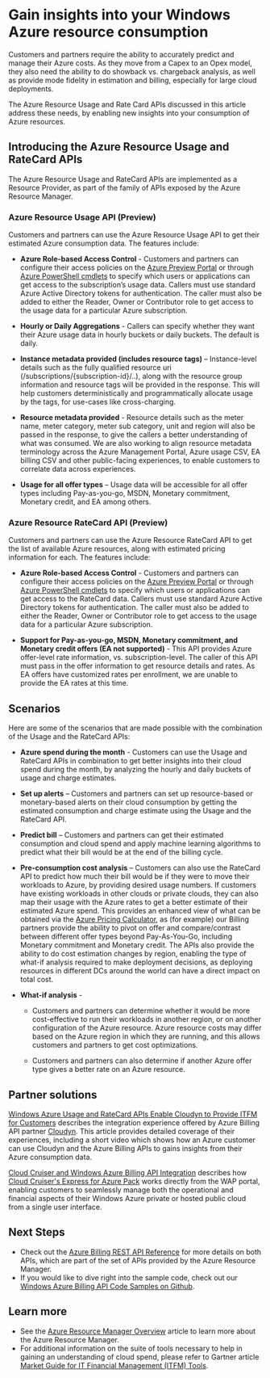 <properties
   pageTitle="Gain insights into your Windows Azure resource consumption"
   description="Provides a conceptual overview of the Azure Billing Usage and RateCard APIs, which are used to provide insights into Azure resource consumption and trends."
   services="billing"
   documentationCenter=""
   authors="BryanLa"
   manager="mbaldwin"
   editor=""/>

<tags
	ms.service="billing"
	ms.date="07/07/2015"
	wacn.date=""/>

# Gain insights into your Windows Azure resource consumption 

Customers and partners require the ability to accurately predict and manage their Azure costs.  As they move from a Capex to an Opex model, they also need the ability to do showback vs. chargeback analysis, as well as provide mode fidelity in estimation and billing, especially for large cloud deployments. 

The Azure Resource Usage and Rate Card APIs discussed in this article address these needs, by enabling new insights into your consumption of Azure resources.  

## Introducing the Azure Resource Usage and RateCard APIs 

The Azure Resource Usage and RateCard APIs are implemented as a Resource Provider, as part of the family of APIs exposed by the Azure Resource Manager.  

### Azure Resource Usage API (Preview)
Customers and partners can use the Azure Resource Usage API to get their estimated Azure consumption data. The features include:
	
- **Azure Role-based Access Control** - Customers and partners can configure their access policies on the [Azure Preview Portal](https://manage.windowsazure.cn) or through [Azure PowerShell cmdlets](/documentation/articles/powershell-install-configure) to specify which users or applications can get access to the subscription’s usage data. Callers must use standard Azure Active Directory tokens for authentication. The caller must also be added to either the Reader, Owner or Contributor role to get access to the usage data for a particular Azure subscription.

- **Hourly or Daily Aggregations** - Callers can specify whether they want their Azure usage data in hourly buckets or daily buckets. The default is daily.

- **Instance metadata provided (includes resource tags)** – Instance-level details such as the fully qualified resource uri (/subscriptions/{subscription-id}/..), along with the resource group information and resource tags will be provided in the response. This will help customers deterministically and programmatically allocate usage by the tags, for use-cases like cross-charging.

- **Resource metadata provided** - Resource details such as the meter name, meter category, meter sub category, unit and region will also be passed in the response, to give the callers a better understanding of what was consumed. We are also working to align  resource metadata terminology across the Azure Management Portal, Azure usage CSV, EA billing CSV and other public-facing experiences, to enable customers to correlate data across experiences.

- **Usage for all offer types** – Usage data will be accessible for all offer types including Pay-as-you-go, MSDN, Monetary commitment, Monetary credit, and EA among others.

### Azure Resource RateCard API (Preview)
Customers and partners can use the Azure Resource RateCard API to get the list of available Azure resources, along with estimated pricing information for each. The features include:

- **Azure Role-based Access Control** - Customers and partners can configure their access policies on the [Azure Preview Portal](https://manage.windowsazure.cn) or through [Azure PowerShell cmdlets](/documentation/articles/powershell-install-configure) to specify which users or applications can get access to the RateCard data. Callers must use standard Azure Active Directory tokens for authentication. The caller must also be added to either the Reader, Owner or Contributor role to get access to the usage data for a particular Azure subscription.
	
- **Support for Pay-as-you-go, MSDN, Monetary commitment, and Monetary credit offers (EA not supported)** - This API provides Azure offer-level rate information, vs. subscription-level.  The caller of this API must pass in the offer information to get resource details and rates.  As EA offers have customized rates per enrollment, we are unable to provide the EA rates at this time.

## Scenarios

Here are some of the scenarios that are made possible with the combination of the Usage and the RateCard APIs:

- **Azure spend during the month** - Customers can use the Usage and RateCard APIs in combination to get better insights into their cloud spend during the month, by analyzing the hourly and daily buckets of usage and charge estimates. 

- **Set up alerts** – Customers and partners can set up resource-based or monetary-based alerts on their cloud consumption by getting the estimated consumption and charge estimate using the Usage and the RateCard API.

- **Predict bill** – Customers and partners can get their estimated consumption and cloud spend and apply machine learning algorithms to predict what their bill would be at the end of the billing cycle.

- **Pre-consumption cost analysis** – Customers can also use the RateCard API to predict how much their bill would be if they were to move their workloads to Azure, by providing desired usage numbers. If customers have existing workloads in other clouds or private clouds, they can also map their usage with the Azure rates to get a better estimate of their estimated Azure spend. This provides an enhanced view of what can be obtained via the [Azure Pricing Calculator](http://azure.microsoft.com/pricing/calculator/), as (for example) our Billing partners provide the ability to pivot on offer and compare/contrast between different offer types beyond Pay-As-You-Go, including Monetary commitment and Monetary credit. The APIs also provide the ability to do cost estimation changes by region, enabling the type of what-if analysis required to make deployment decisions, as deploying resources in different DCs around the world can have a direct impact on total cost.

- **What-if analysis** -

	- Customers and partners can determine whether it would be more cost-effective to run their workloads in another region, or on another configuration of the Azure resource. Azure resource costs may differ based on the Azure region in which they are running, and this allows customers and partners to get cost optimizations.

	- Customers and partners can also determine if another Azure offer type gives a better rate on an Azure resource.

## Partner solutions

[Windows Azure Usage and RateCard APIs Enable Cloudyn to Provide ITFM for Customers](/documentation/articles/billing-usage-rate-card-partner-solution-cloudyn) describes the integration experience offered by Azure Billing API partner [Cloudyn](https://www.cloudyn.com/microsoft-azure/).  This article provides detailed coverage of their experiences, including a short video which shows how an Azure customer can use Cloudyn and the Azure Billing APIs to gains insights from their Azure consumption data. 

[Cloud Cruiser and Windows Azure Billing API Integration](/documentation/articles/billing-usage-rate-card-partner-solution-cloudcruiser) describes how [Cloud Cruiser's Express for Azure Pack](http://www.cloudcruiser.com/partners/microsoft/) works directly from the  WAP portal, enabling customers to seamlessly manage both the operational and financial aspects of their Windows Azure private or hosted public cloud from a single user interface.   

## Next Steps
+ Check out the [Azure Billing REST API Reference](https://msdn.microsoft.com/zh-cn/library/azure/1ea5b323-54bb-423d-916f-190de96c6a3c) for more details on both APIs, which are part of the set of APIs provided by the Azure Resource Manager.
+ If you would like to dive right into the sample code, check out our [Windows Azure Billing API Code Samples on Github](https://github.com/Azure/BillingCodeSamples).

## Learn more
+ See the [Azure Resource Manager Overview](/documentation/articles/resource-group-overview) article to learn more about the Azure Resource Manager.
+ For additional information on the suite of tools necessary to help in gaining an understanding of cloud spend, please refer to  Gartner article [Market Guide for IT Financial Management (ITFM) Tools](http://www.gartner.com/technology/reprints.do?id=1-212F7AL&ct=140909&st=sb).
